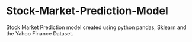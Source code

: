 # Stock-Market-Prediction-Model
Stock Market Prediction model created using python pandas, Sklearn and the Yahoo Finance Dataset. 
